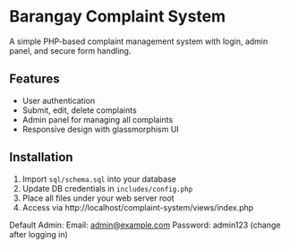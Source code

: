 # Barangay Complaint System

A simple PHP-based complaint management system with login, admin panel, and secure form handling.

## Features
- User authentication
- Submit, edit, delete complaints
- Admin panel for managing all complaints
- Responsive design with glassmorphism UI

## Installation
1. Import `sql/schema.sql` into your database
2. Update DB credentials in `includes/config.php`
3. Place all files under your web server root
4. Access via http://localhost/complaint-system/views/index.php

Default Admin:
Email: admin@example.com
Password: admin123 (change after logging in)